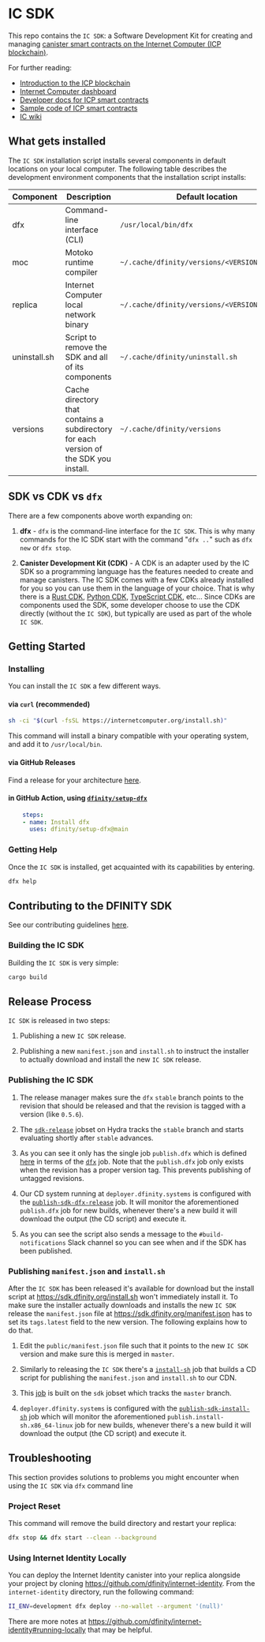 # IC SDK

This repo contains the `IC SDK`: a Software Development Kit for creating and managing [canister smart contracts on the Internet Computer (ICP blockchain)](https://wiki.internetcomputer.org/wiki/Canister_smart_contract).

For further reading:
* [Introduction to the ICP blockchain](https://wiki.internetcomputer.org/wiki/Introduction_to_ICP)
* [Internet Computer dashboard](https://dashboard.internetcomputer.org/)
* [Developer docs for ICP smart contracts](https://internetcomputer.org/docs/current/home)
* [Sample code of ICP smart contracts](https://internetcomputer.org/samples)
* [IC wiki](https://wiki.internetcomputer.org/wiki/Main_Page)

## What gets installed

The `IC SDK` installation script installs several components in default locations on your local computer. The following table describes the development environment components that the installation script installs:

| Component    | Description                                                                                        | Default location                              |
|--------------|----------------------------------------------------------------------------------------------------|-----------------------------------------------|
| dfx          | Command-line interface (CLI)                                                     | `/usr/local/bin/dfx`                          |
| moc          | Motoko runtime compiler                                                                            | `~/.cache/dfinity/versions/<VERSION>/moc`     |
| replica      | Internet Computer local network binary                                                             | `~/.cache/dfinity/versions/<VERSION>/replica` |
| uninstall.sh | Script to remove the SDK and all of its components                                    | `~/.cache/dfinity/uninstall.sh`               |
| versions     | Cache directory that contains a subdirectory for each version of the SDK you install. | `~/.cache/dfinity/versions`                   |

## SDK vs CDK vs `dfx`

There are a few components above worth expanding on:

1. **dfx** - `dfx` is the command-line interface for the `IC SDK`. This is why many commands for the IC SDK start with the command "`dfx ..`" such as `dfx new` or `dfx stop`.

2. **Canister Development Kit (CDK)** - A CDK is an adapter used by the IC SDK so a programming language has the features needed to create and manage canisters. 
The IC SDK comes with a few CDKs already installed for you so you can use them in the language of your choice. That is why there is a [Rust CDK](https://github.com/dfinity/cdk-rs), [Python CDK](https://demergent-labs.github.io/kybra/), 
[TypeScript CDK](https://demergent-labs.github.io/azle/), etc... Since CDKs are components used the SDK, some developer choose to use the CDK directly (without the `IC SDK`), 
but typically are used as part of the whole `IC SDK`.


## Getting Started

### Installing

You can install the `IC SDK` a few different ways.

#### via `curl` (recommended)

``` bash
sh -ci "$(curl -fsSL https://internetcomputer.org/install.sh)"
```

This command will install a binary compatible with your operating system, and add it to `/usr/local/bin`.

#### via GitHub Releases

Find a release for your architecture [here](https://github.com/dfinity/sdk/releases).

#### in GitHub Action, using [`dfinity/setup-dfx`](https://github.com/dfinity/setup-dfx)

```yml
    steps:
    - name: Install dfx
      uses: dfinity/setup-dfx@main
```

### Getting Help

Once the `IC SDK` is installed, get acquainted with its capabilities by entering.

``` bash
dfx help
```

## Contributing to the DFINITY SDK

See our contributing guidelines [here](.github/CONTRIBUTING.md).

### Building the IC SDK

Building the `IC SDK` is very simple:

``` bash
cargo build
```

## Release Process

`IC SDK` is released in two steps:

1. Publishing a new `IC SDK` release.

2. Publishing a new `manifest.json` and `install.sh` to instruct the installer
   to actually download and install the new `IC SDK` release.

### Publishing the IC SDK

1. The release manager makes sure the `dfx` `stable` branch points to the revision
   that should be released and that the revision is tagged with a version (like
   `0.5.6`).

2. The
   [`sdk-release`](https://hydra.dfinity.systems/jobset/dfinity-ci-build/sdk-release#tabs-configuration)
   jobset on Hydra tracks the `stable` branch and starts evaluating shortly
   after `stable` advances.

3. As you can see it only has the single job `publish.dfx` which is
   defined [here](https://github.com/dfinity-lab/sdk/blob/stable/ci/release.nix)
   in terms of the
   [`dfx`](https://github.com/dfinity-lab/sdk/blob/stable/publish.nix) job. Note
   that the `publish.dfx` job only exists when the revision has a
   proper version tag. This prevents publishing of untagged revisions.

4. Our CD system running at `deployer.dfinity.systems` is configured with the
   [`publish-sdk-dfx-release`](https://github.com/dfinity-lab/infra/blob/1fe63e06135be206d064a74461f739c4fafec3c7/services/nix/publish-sdk-release.nix#L39:L47)
   job. It will monitor the aforementioned `publish.dfx` job for
   new builds, whenever there's a new build it will download the output (the CD
   script) and execute it.

5. As you can see the script also sends a message to the `#build-notifications`
   Slack channel so you can see when and if the SDK has been published.

### Publishing `manifest.json` and `install.sh`

After the `IC SDK` has been released it's available for download but the install
script at https://sdk.dfinity.org/install.sh won't immediately install it. To
make sure the installer actually downloads and installs the new `IC SDK` release the
`manifest.json` file at https://sdk.dfinity.org/manifest.json has to set its
`tags.latest` field to the new version. The following explains how to do that.

1. Edit the `public/manifest.json` file such that it points to the new `IC SDK`
   version and make sure this is merged in `master`.

2. Similarly to releasing the `IC SDK` there's a
   [`install-sh`](https://github.com/dfinity-lab/sdk/blob/stable/publish.nix) job
   that builds a CD script for publishing the `manifest.json` and `install.sh`
   to our CDN.

3. This
   [job](https://hydra.dfinity.systems/job/dfinity-ci-build/sdk/publish.install-sh.x86_64-linux)
   is built on the `sdk` jobset which tracks the `master` branch.

4. `deployer.dfinity.systems` is configured with the
   [`publish-sdk-install-sh`](https://github.com/dfinity-lab/infra/blob/1fe63e06135be206d064a74461f739c4fafec3c7/services/nix/publish-sdk-release.nix#L48:L56)
   job which will monitor the aforementioned `publish.install-sh.x86_64-linux`
   job for new builds, whenever there's a new build it will download the output
   (the CD script) and execute it.


## Troubleshooting
This section provides solutions to problems you might encounter when using the `IC SDK` via `dfx` command line

### Project Reset

This command will remove the build directory and restart your replica:

``` bash
dfx stop && dfx start --clean --background
```

### Using Internet Identity Locally
You can deploy the Internet Identity canister into your replica alongside your project by cloning https://github.com/dfinity/internet-identity. From the `internet-identity` directory, run the following command:

``` bash
II_ENV=development dfx deploy --no-wallet --argument '(null)'
```

There are more notes at https://github.com/dfinity/internet-identity#running-locally that may be helpful.
